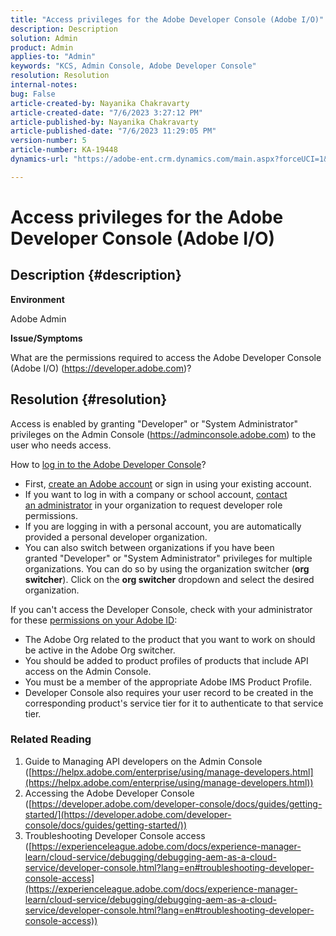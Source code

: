 ```yaml
---
title: "Access privileges for the Adobe Developer Console (Adobe I/O)"
description: Description
solution: Admin
product: Admin
applies-to: "Admin"
keywords: "KCS, Admin Console, Adobe Developer Console"
resolution: Resolution
internal-notes: 
bug: False
article-created-by: Nayanika Chakravarty
article-created-date: "7/6/2023 3:27:12 PM"
article-published-by: Nayanika Chakravarty
article-published-date: "7/6/2023 11:29:05 PM"
version-number: 5
article-number: KA-19448
dynamics-url: "https://adobe-ent.crm.dynamics.com/main.aspx?forceUCI=1&pagetype=entityrecord&etn=knowledgearticle&id=98e33c91-111c-ee11-8f6e-6045bd006d92"

---
```

# Access privileges for the Adobe Developer Console (Adobe I/O)

## Description {#description}


<b>Environment</b>

Adobe Admin

<b>Issue/Symptoms</b>

What are the permissions required to access the Adobe Developer Console (Adobe I/O) (https://developer.adobe.com)?


## Resolution {#resolution}


Access is enabled by granting "Developer" or "System Administrator" privileges on the Admin Console (https://adminconsole.adobe.com) to the user who needs access.

How to [log in to the Adobe Developer Console](https://developer.adobe.com/developer-console/docs/guides/getting-started/)?

- First, [create an Adobe account](https://developer.adobe.com/console) or sign in using your existing account.
- If you want to log in with a company or school account, [contact an administrator](https://helpx.adobe.com/enterprise/kb/contact-administrator.html) in your organization to request developer role permissions.
- If you are logging in with a personal account, you are automatically provided a personal developer organization.
- You can also switch between organizations if you have been granted "Developer" or "System Administrator" privileges for multiple organizations. You can do so by using the organization switcher (<b>org switcher</b>). Click on the <b>org switcher</b> dropdown and select the desired organization.


If you can't access the Developer Console, check with your administrator for these [permissions on your Adobe ID](https://experienceleague.adobe.com/docs/experience-manager-learn/cloud-service/debugging/debugging-aem-as-a-cloud-service/developer-console.html?lang=en#developer-console-access):

- The Adobe Org related to the product that you want to work on should be active in the Adobe Org switcher.
- You should be added to product profiles of products that include API access on the Admin Console.
- You must be a member of the appropriate Adobe IMS Product Profile.
- Developer Console also requires your user record to be created in the corresponding product's service tier for it to authenticate to that service tier.


### Related Reading

1. Guide to Managing API developers on the Admin Console<b> </b>([https://helpx.adobe.com/enterprise/using/manage-developers.html](https://helpx.adobe.com/enterprise/using/manage-developers.html))
2. Accessing the Adobe Developer Console ([https://developer.adobe.com/developer-console/docs/guides/getting-started/](https://developer.adobe.com/developer-console/docs/guides/getting-started/))
3. Troubleshooting Developer Console access ([https://experienceleague.adobe.com/docs/experience-manager-learn/cloud-service/debugging/debugging-aem-as-a-cloud-service/developer-console.html?lang=en#troubleshooting-developer-console-access](https://experienceleague.adobe.com/docs/experience-manager-learn/cloud-service/debugging/debugging-aem-as-a-cloud-service/developer-console.html?lang=en#troubleshooting-developer-console-access))



